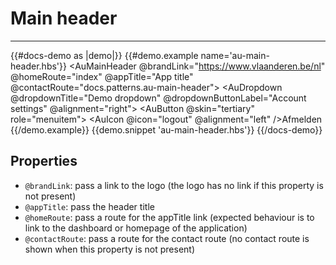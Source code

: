 # Main header

---

{{#docs-demo as |demo|}}
  {{#demo.example name='au-main-header.hbs'}}
    <AuMainHeader @brandLink="https://www.vlaanderen.be/nl" @homeRoute="index" @appTitle="App title" @contactRoute="docs.patterns.au-main-header">
      <AuDropdown @dropdownTitle="Demo dropdown" @dropdownButtonLabel="Account settings" @alignment="right">
        <AuButton @skin="tertiary" role="menuitem">
          <AuIcon @icon="logout" @alignment="left" />Afmelden
        </AuButton>
      </AuDropdown>
    </AuMainHeader>
  {{/demo.example}}
  {{demo.snippet 'au-main-header.hbs'}}
{{/docs-demo}}

## Properties

- `@brandLink`: pass a link to the logo (the logo has no link if this property is not present)
- `@appTitle`: pass the header title
- `@homeRoute`: pass a route for the appTitle link (expected behaviour is to link to the dashboard or homepage of the application)
- `@contactRoute`: pass a route for the contact route (no contact route is shown when this property is not present)
